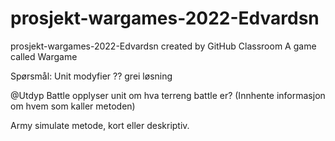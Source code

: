 # prosjekt-wargames-2022-Edvardsn
prosjekt-wargames-2022-Edvardsn created by GitHub Classroom
A game called Wargame

Spørsmål:
Unit modyfier ?? grei løsning


@Utdyp
Battle opplyser unit om hva terreng battle er?
(Innhente informasjon om hvem som kaller metoden)

Army simulate metode, kort eller deskriptiv.
